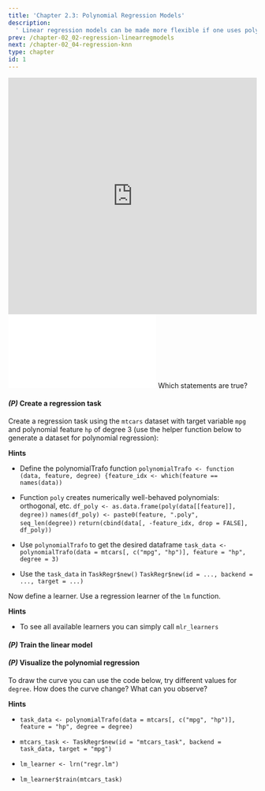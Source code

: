 ```yaml
---
title: 'Chapter 2.3: Polynomial Regression Models'
description:
  ' Linear regression models can be made more flexible if one uses polynomials. After completing this chapter, you would know how polynomial regression models work. In particular, you would be able to transform a linear regression into a non-linear regression.'
prev: /chapter-02_02-regression-linearregmodels
next: /chapter-02_04-regression-knn
type: chapter
id: 1
---
```


<exercise id="1" title="Video Lecture">

<iframe width="100%" height="480" src="https://www.youtube.com/embed/q1ETfSxEfSg" frameborder="0" allow="accelerometer; autoplay; encrypted-media; gyroscope; picture-in-picture" allowfullscreen></iframe>

</exercise>

<exercise id="2" title="Slides">

<object data="pdfs/2/slides-regression-polynomials.pdf" type="application/pdf" style="width:100%;height:480px">
    <embed src="pdfs/2/slides-regression-polynomials.pdf" type="application/pdf" />
</object>

</exercise>


<exercise id="3" title="Quiz">
Which statements are true?
<choice>
<opt text="Using linear regression it is only possible to model linear effects of a feature">
</opt>
<opt text="Overfitting is a present danger in polynomial regression" correct="true">
</opt>
</choice>
</exercise>


<exercise id="4" title="Coding">

#### *(P)* Create a regression task

Create a regression task using the `mtcars` dataset with target variable `mpg` and polynomial feature `hp` of degree 3 (use the helper function below to generate a dataset for polynomial regression):

<codeblock id="02_03_01">

**Hints**

- Define the polynomialTrafo function
`polynomialTrafo <- function (data, feature, degree) {feature_idx <- which(feature == names(data))`

- Function `poly` creates numerically well-behaved polynomials: orthogonal, etc.
`df_poly <- as.data.frame(poly(data[[feature]], degree))`
`names(df_poly) <- paste0(feature, ".poly", seq_len(degree))`
`return(cbind(data[, -feature_idx, drop = FALSE], df_poly))`

- Use `polynomialTrafo` to get the desired dataframe
`task_data <- polynomialTrafo(data = mtcars[, c("mpg", "hp")], feature = "hp", degree = 3)`

- Use the `task_data` in `TaskRegr$new()`
`TaskRegr$new(id = ..., backend = ..., target = ...)`

</codeblock>

<codeblock id="02_03_02">
</codeblock>


Now define a learner. Use a regression learner of the `lm` function.

<codeblock id="02_03_03">

**Hints**

- To see all available learners you can simply call `mlr_learners`

</codeblock>

#### *(P)* Train the linear model


<codeblock id="02_03_04">
</codeblock>

#### *(P)* Visualize the polynomial regression

To draw the curve you can use the code below, try different values for `degree`. How does the curve change? What can you observe?

<codeblock id="02_03_05">

**Hints**
- `task_data <- polynomialTrafo(data = mtcars[, c("mpg", "hp")], feature = "hp", degree = degree)`

- `mtcars_task <- TaskRegr$new(id = "mtcars_task", backend = task_data, target = "mpg")`

- `lm_learner <- lrn("regr.lm")`

- `lm_learner$train(mtcars_task)`

</codeblock>

</exercise>

